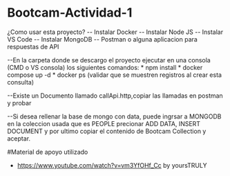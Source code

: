 # Bootcam-Actividad-1
¿Como usar esta proyecto?
-- Instalar Docker
-- Instalar Node JS
-- Instalar VS Code
-- Instalar MongoDB
-- Postman o alguna aplicacion para respuestas de API

--En la carpeta donde se descargo el proyecto ejecutar en una consola (CMD o VS consola) los siguientes comandos:
    * npm install
    * docker compose up -d 
    * docker ps (validar que se muestren registros al crear esta consulta)

--Existe un Documento llamado callApi.http,copiar las llamadas en postman y probar


--Si desea rellenar la base de mongo con data, puede ingrsar a MONGODB en la coleccion usada que es PEOPLE
    precionar ADD DATA, INSERT DOCUMENT y por ultimo copiar el contenido de Bootcam Collection y aceptar.
    


#Material de apoyo utilizado
  * https://www.youtube.com/watch?v=vm3YfOHf_Cc by yoursTRULY

